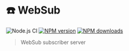 # ☎️ WebSub

![Node.js CI](https://github.com/lolPants/websub/workflows/Node.js%20CI/badge.svg?branch=master)
[![NPM version](https://img.shields.io/npm/v/websub.svg?maxAge=3600)](https://www.npmjs.com/package/websub)
[![NPM downloads](https://img.shields.io/npm/dt/websub.svg?maxAge=3600)](https://www.npmjs.com/package/websub)

> WebSub subscriber server
